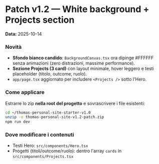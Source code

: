 # Patch v1.2 — White background + Projects section

**Data:** 2025-10-14

### Novità
- **Sfondo bianco candido**: `BackgroundCanvas.tsx` ora dipinge #FFFFFF senza animazioni (zero distrazioni, massime performance).
- **Sezione Projects (3 card)** con layout minimale, hover leggero e testi placeholder (titolo, outcome, ruolo).
- `app/page.tsx` aggiornato per includere `<Projects />` sotto l'Hero.

### Come applicare
Estrarre lo zip **nella root del progetto** e sovrascrivere i file esistenti:

```bash
cd ~/thomas-personal-site-starter-v1.0
unzip -o thomas-personal-site-v1.2-patch.zip
npm run dev
```

### Dove modificare i contenuti
- Testi Hero: `src/components/Hero.tsx`
- Progetti (titoli/outcome/ruolo): dentro l'array `cards` in `src/components/Projects.tsx`
